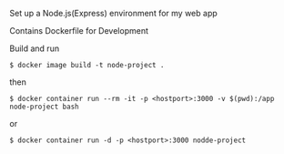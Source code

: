  Set up a Node.js(Express) environment for my web app

 Contains Dockerfile for Development

 Build and run 

```
$ docker image build -t node-project .
```
then
```
$ docker container run --rm -it -p <hostport>:3000 -v $(pwd):/app node-project bash
```
or
```
$ docker container run -d -p <hostport>:3000 nodde-project
```

